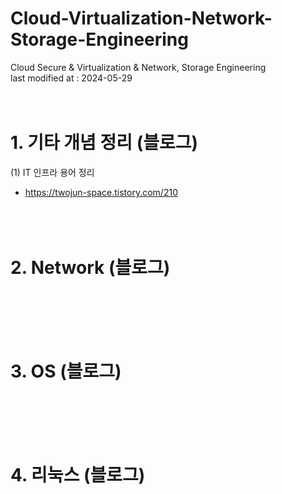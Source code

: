 # Cloud-Virtualization-Network-Storage-Engineering
Cloud Secure &amp; Virtualization &amp; Network, Storage Engineering </br>
last modified at : 2024-05-29</br></br></br>




# 1. 기타 개념 정리 (블로그) 
(1) IT 인프라 용어 정리 
- https://twojun-space.tistory.com/210 </br></br></br></br>



# 2. Network (블로그) 
</br></br></br></br>




# 3. OS (블로그) 
</br></br></br></br>



# 4. 리눅스 (블로그) 
